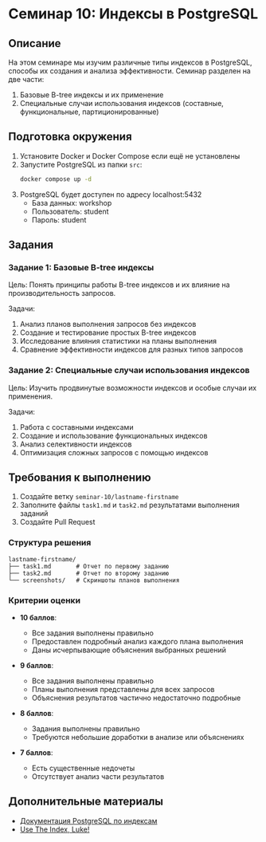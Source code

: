 # Семинар 10: Индексы в PostgreSQL

## Описание
На этом семинаре мы изучим различные типы индексов в PostgreSQL, способы их создания и анализа эффективности. Семинар разделен на две части:

1. Базовые B-tree индексы и их применение
2. Специальные случаи использования индексов (составные, функциональные, партиционированные)

## Подготовка окружения

1. Установите Docker и Docker Compose если ещё не установлены
2. Запустите PostgreSQL из папки `src`:
   ```bash
   docker compose up -d
   ```
3. PostgreSQL будет доступен по адресу localhost:5432
   - База данных: workshop
   - Пользователь: student
   - Пароль: student

## Задания

### Задание 1: Базовые B-tree индексы

Цель: Понять принципы работы B-tree индексов и их влияние на производительность запросов.

Задачи:
1. Анализ планов выполнения запросов без индексов
2. Создание и тестирование простых B-tree индексов
3. Исследование влияния статистики на планы выполнения
4. Сравнение эффективности индексов для разных типов запросов

### Задание 2: Специальные случаи использования индексов

Цель: Изучить продвинутые возможности индексов и особые случаи их применения.

Задачи:
1. Работа с составными индексами
2. Создание и использование функциональных индексов
3. Анализ селективности индексов
4. Оптимизация сложных запросов с помощью индексов

## Требования к выполнению

1. Создайте ветку `seminar-10/lastname-firstname`
3. Заполните файлы `task1.md` и `task2.md` результатами выполнения заданий
4. Создайте Pull Request

### Структура решения
```
lastname-firstname/
├── task1.md       # Отчет по первому заданию
├── task2.md       # Отчет по второму заданию
└── screenshots/   # Скриншоты планов выполнения
```

### Критерии оценки

- **10 баллов**: 
  - Все задания выполнены правильно
  - Предоставлен подробный анализ каждого плана выполнения
  - Даны исчерпывающие объяснения выбранных решений

- **9 баллов**:
  - Все задания выполнены правильно
  - Планы выполнения представлены для всех запросов
  - Объяснения результатов частично недостаточно подробные
  
- **8 баллов**:
  - Задания выполнены правильно
  - Требуются небольшие доработки в анализе или объяснениях
  
- **7 баллов**:
  - Есть существенные недочеты
  - Отсутствует анализ части результатов

## Дополнительные материалы

- [Документация PostgreSQL по индексам](https://www.postgresql.org/docs/current/indexes.html)
- [Use The Index, Luke!](https://use-the-index-luke.com/)

  
